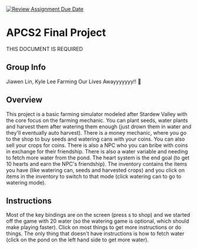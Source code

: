 [![Review Assignment Due Date](https://classroom.github.com/assets/deadline-readme-button-24ddc0f5d75046c5622901739e7c5dd533143b0c8e959d652212380cedb1ea36.svg)](https://classroom.github.com/a/syDSSnTt)

# APCS2 Final Project
THIS DOCUMENT IS REQUIRED
## Group Info
Jiawen Lin, Kyle Lee
Farming Our Lives Awayyyyyyy!! 🙁
## Overview
This project is a basic farming simulator modeled after Stardew Valley with the core focus on the farming mechanic. You can plant seeds, water plants and harvest them after watering them enough (just drown them in water and they'll eventually auto harvest). There is a money mechanic, where you go to the shop to buy seeds and watering cans with your coins. You can also sell your crops for coins. There is also a NPC who you can bribe with coins in exchange for their friendship. There is also a water variable and needing to fetch more water from the pond. The heart system is the end goal (to get 10 hearts and earn the NPC's friendship). The inventory contains the items you have (like watering can, seeds and harvested crops) and you click on items in the inventory to switch to that mode (click watering can to go to watering mode). 
## Instructions
Most of the key bindings are on the screen (press s to shop) and we started off the game with 20 water (so the watering game is optional, which should make playing faster). Click on most things to get more instructions or do things. The only thing that doesn't have instructions is how to fetch water (click on the pond on the left hand side to get more water).
